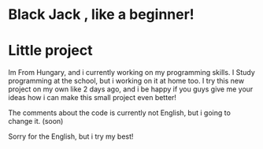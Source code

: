 
# Black Jack , like a beginner! 

# Little project 
 Im From Hungary, and i currently working on my programming skills. I Study programming at the school, but i working on it at home too. 
I try this new project on my own like 2 days ago, and i be happy if you guys give me your ideas how i can make this small project even better!

The comments about the code is currently not English, but i going to change it. (soon)

Sorry for the English, but i try my best!



